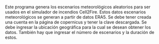 Este programa genera los escenarios meteorológicos aleatorios para ser usados en el simulador de incendios Cell2Fire. Estos datos escenarios meteorológicos se generan a partir de datos ERA5. 
Se debe tener creada una cuenta en la página de copernicus y tener la clave descargada.
Se debe ingresar la ubicación geográfica para la cual se desean obtener los datos. También hay que ingresar el número de escenarios y la duración de estos.
